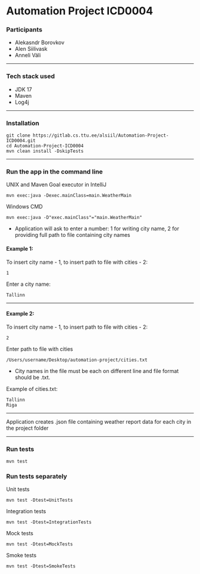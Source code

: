 # Automation Project ICD0004

### Participants
- Alekasndr Borovkov
- Alen Siilivask
- Anneli Väli

***
### Tech stack used
- JDK 17
- Maven
- Log4j

***
### Installation

```
git clone https://gitlab.cs.ttu.ee/alsiil/Automation-Project-ICD0004.git
cd Automation-Project-ICD0004
mvn clean install -DskipTests
```

***

### Run the app in the command line

UNIX and Maven Goal executor in IntelliJ
```
mvn exec:java -Dexec.mainClass=main.WeatherMain
```
Windows CMD
```
mvn exec:java -D"exec.mainClass"="main.WeatherMain"
```
- Application will ask to enter a number: 1 for writing city name, 2 for providing full path to file containing city names

#### Example 1:
To insert city name - 1, to insert path to file with cities - 2:
```
1
```
Enter a city name:
```
Tallinn
```
***
#### Example 2:
To insert city name - 1, to insert path to file with cities - 2:
```
2
```
Enter path to file with cities
```
/Users/username/Desktop/automation-project/cities.txt
```
- City names in the file must be each on different line and file format should be .txt.

Example of cities.txt:
```
Tallinn
Riga
```
***

Application creates .json file containing weather report data for each city in the project folder


***
### Run tests
```
mvn test
```
### Run tests separately
Unit tests
```
mvn test -Dtest=UnitTests
```
Integration tests
```
mvn test -Dtest=IntegrationTests
```
Mock tests
```
mvn test -Dtest=MockTests
```
Smoke tests
```
mvn test -Dtest=SmokeTests
```